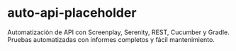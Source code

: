 # auto-api-placeholder
Automatización de API con Screenplay, Serenity, REST, Cucumber y Gradle. Pruebas automatizadas con informes completos y fácil mantenimiento.
